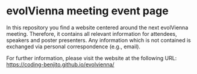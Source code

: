 # evolVienna meeting event page

In this repository you find a website centered around the next evolVienna meeting.
Therefore, it contains all relevant information for attendees, speakers and poster presenters.
Any information which is not contained is exchanged via personal correspondence (e.g., email).

For further information, please visit the website at the following URL:
https://coding-benjito.github.io/evolvienna/
